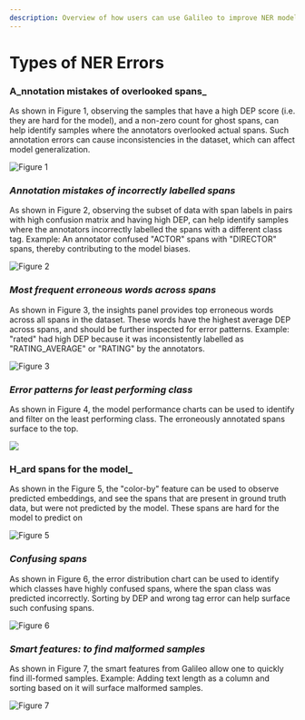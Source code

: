 ```yaml
---
description: Overview of how users can use Galileo to improve NER models
---
```


# Types of NER Errors

### A_nnotation mistakes of overlooked spans_

As shown in Figure 1, observing the samples that have a high DEP score (i.e. they are hard for the model), and a non-zero count for ghost spans, can help identify samples where the annotators overlooked actual spans. Such annotation errors can cause inconsistencies in the dataset, which can affect model generalization.&#x20;

![Figure 1](<../../.gitbook/assets/ezgif.com-gif-maker (14).gif>)

### _Annotation mistakes of incorrectly labelled spans_

As shown in Figure 2, observing the subset of data with span labels in pairs with high confusion matrix and having high DEP, can help identify samples where the annotators incorrectly labelled the spans with a different class tag. Example: An annotator confused "ACTOR" spans with "DIRECTOR" spans, thereby contributing to the model biases.&#x20;

![Figure 2](<../../.gitbook/assets/ezgif.com-gif-maker (15).gif>)

### _Most frequent erroneous words across spans_

As shown in Figure 3, the insights panel provides top erroneous words across all spans in the dataset. These words have the highest average DEP across spans, and should be further inspected for error patterns. Example: "rated" had high DEP because it was inconsistently labelled as "RATING\_AVERAGE" or "RATING" by the annotators.

![Figure 3](<../../.gitbook/assets/ezgif.com-gif-maker (16).gif>)

### _Error patterns for least performing class_&#x20;

As shown in Figure 4, the model performance charts can be used to identify and filter on the least performing class. The erroneously annotated spans surface to the top.&#x20;

![](<../../.gitbook/assets/ezgif.com-gif-maker (21).gif>)

### H_ard spans for the model_

As shown in the Figure 5, the "color-by" feature can be used to observe predicted embeddings, and see the spans that are present in ground truth data, but were not predicted by the model. These spans are hard for the model to predict on&#x20;

![Figure 5](<../../.gitbook/assets/ezgif.com-gif-maker (19).gif>)

### _Confusing spans_&#x20;

As shown in Figure 6, the error distribution chart can be used to identify which classes have highly confused spans, where the span class was predicted incorrectly. Sorting by DEP and wrong tag error can help surface such confusing spans.&#x20;

![Figure 6](<../../.gitbook/assets/ezgif.com-gif-maker (18).gif>)

### _Smart features: to find malformed samples_&#x20;

As shown in Figure 7, the smart features from Galileo allow one to quickly find ill-formed samples. Example: Adding text length as a column and sorting based on it will surface malformed samples.&#x20;

![Figure 7](<../../.gitbook/assets/ezgif.com-gif-maker (20).gif>)



### &#x20;
